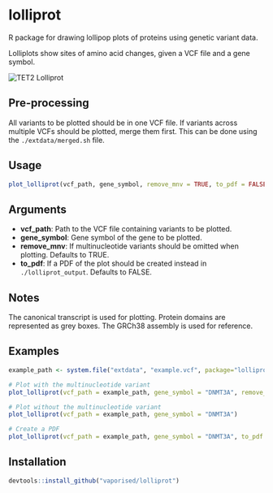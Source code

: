 # lolliprot
R package for drawing lollipop plots of proteins using genetic variant data.

Lolliplots show sites of amino acid changes, given a VCF file and a gene symbol.

![TET2 Lolliprot](https://github.com/vaporised/lolliprot/assets/86297267/fbd33bda-d2ef-4550-9cad-74d06d29b485)

## Pre-processing
All variants to be plotted should be in one VCF file. If variants across multiple VCFs should be plotted, merge them first. This can be done using the `./extdata/merged.sh` file.

## Usage
```R
plot_lolliprot(vcf_path, gene_symbol, remove_mnv = TRUE, to_pdf = FALSE)
```

## Arguments
- **vcf_path**: Path to the VCF file containing variants to be plotted.
- **gene_symbol**: Gene symbol of the gene to be plotted.
- **remove_mnv**: If multinucleotide variants should be omitted when plotting. Defaults to TRUE.
- **to_pdf**: If a PDF of the plot should be created instead in `./lolliprot_output`. Defaults to FALSE.

## Notes
The canonical transcript is used for plotting. Protein domains are represented as grey boxes. The GRCh38 assembly is used for reference.

## Examples
```R
example_path <- system.file("extdata", "example.vcf", package="lolliprot")

# Plot with the multinucleotide variant
plot_lolliprot(vcf_path = example_path, gene_symbol = "DNMT3A", remove_mnv = FALSE)

# Plot without the multinucleotide variant
plot_lolliprot(vcf_path = example_path, gene_symbol = "DNMT3A")

# Create a PDF
plot_lolliprot(vcf_path = example_path, gene_symbol = "DNMT3A", to_pdf = TRUE)
```
## Installation
```R
devtools::install_github("vaporised/lolliprot")
